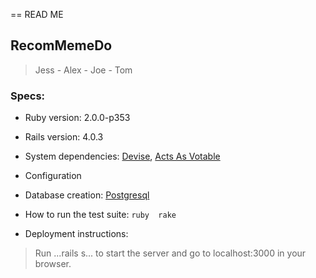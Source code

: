 == READ ME

## RecomMemeDo
> Jess - Alex - Joe - Tom


### Specs:

* Ruby version: 2.0.0-p353

* Rails version: 4.0.3

* System dependencies: [Devise](https://github.com/plataformatec/devise), [Acts As Votable](https://github.com/ryanto/acts_as_votable)

* Configuration

* Database creation: [Postgresql](https://bitbucket.org/ged/ruby-pg/wiki/Home)

* How to run the test suite: ```ruby 
                               rake
                             ```

* Deployment instructions:
> Run ...rails s... to start the server and go to localhost:3000 in your browser.


